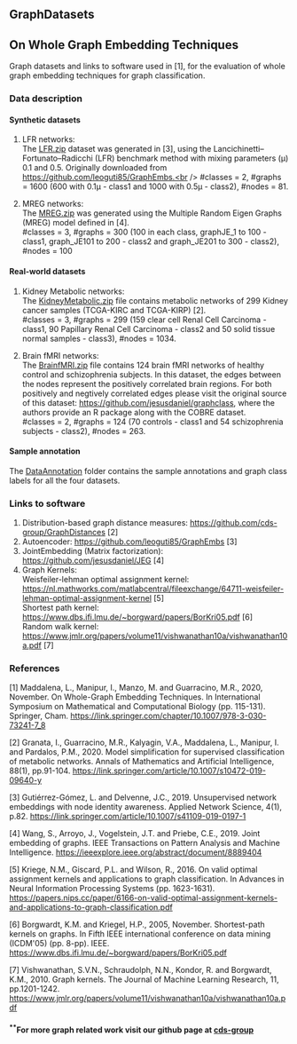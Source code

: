 ## GraphDatasets

## On Whole Graph Embedding Techniques

Graph datasets and links to software used in [1], for the evaluation of whole graph embedding techniques for graph classification.

### Data description

#### Synthetic datasets
1. LFR networks: <br /> The [LFR.zip](GraphData/Synthetic/LFR.zip) dataset was generated in [3], using the Lancichinetti–Fortunato–Radicchi (LFR) benchmark method with mixing parameters (μ) 0.1 and 0.5. Originally downloaded from https://github.com/leoguti85/GraphEmbs.<br />
#classes = 2,  #graphs = 1600 (600 with 0.1μ - class1 and 1000 with 0.5μ - class2),  #nodes = 81.
	
2. MREG networks: <br />
The [MREG.zip](GraphData/Synthetic/MREG.zip) was generated using the Multiple Random Eigen Graphs (MREG) model defined in [4].<br />
#classes = 3,  #graphs = 300 (100 in each class, graphJE_1 to 100 - class1, graph_JE101 to 200 - class2 and graph_JE201 to 300 - class2),  #nodes = 100
   
#### Real-world datasets
1. Kidney Metabolic networks:<br />
The [KidneyMetabolic.zip](GraphData/Real/KidneyMetabolic.zip) file contains metabolic networks of 299 Kidney cancer samples (TCGA-KIRC and TCGA-KIRP) [2].<br />
#classes = 3,  #graphs = 299 (159 clear cell Renal Cell Carcinoma - class1, 90 Papillary Renal Cell Carcinoma - class2 and  50 solid tissue normal samples - class3),  #nodes = 1034.

2. Brain fMRI networks:<br />
The [BrainfMRI.zip](GraphData/Real/BrainfMRI.zip) file contains 124 brain fMRI networks of healthy control and schizophrenia subjects.
In this dataset, the edges between the nodes represent the positively correlated brain regions. For both positively and negtively correlated edges please visit the original source of this dataset: https://github.com/jesusdaniel/graphclass, where the authors provide an R package along with the COBRE dataset.<br />
#classes = 2,  #graphs = 124 (70 controls - class1 and 54 schizophrenia subjects - class2),  #nodes = 263.

#### Sample annotation
The  [DataAnnotation](DataAnnotation) folder contains the sample annotations and graph class labels for all the four datasets.

### Links to software

1. Distribution-based graph distance measures: https://github.com/cds-group/GraphDistances [2]
2. Autoencoder: https://github.com/leoguti85/GraphEmbs [3]
3. JointEmbedding (Matrix factorization): https://github.com/jesusdaniel/JEG [4]
4. Graph Kernels:<br />
   Weisfeiler-lehman optimal assignment kernel: https://nl.mathworks.com/matlabcentral/fileexchange/64711-weisfeiler-lehman-optimal-assignment-kernel [5]<br />
   Shortest path kernel: https://www.dbs.ifi.lmu.de/~borgward/papers/BorKri05.pdf [6]<br />
   Random walk kernel: https://www.jmlr.org/papers/volume11/vishwanathan10a/vishwanathan10a.pdf [7]<br />

### References
[1] Maddalena, L., Manipur, I., Manzo, M. and Guarracino, M.R., 2020, November. On Whole-Graph Embedding Techniques. In International Symposium on Mathematical and Computational Biology (pp. 115-131). Springer, Cham.
https://link.springer.com/chapter/10.1007/978-3-030-73241-7_8

[2] Granata, I., Guarracino, M.R., Kalyagin, V.A., Maddalena, L., Manipur, I. and Pardalos, P.M., 2020. Model simplification for supervised classification of metabolic networks. Annals of Mathematics and Artificial Intelligence, 88(1), pp.91-104.
https://link.springer.com/article/10.1007/s10472-019-09640-y

[3] Gutiérrez-Gómez, L. and Delvenne, J.C., 2019. Unsupervised network embeddings with node identity awareness. Applied Network Science, 4(1), p.82. https://link.springer.com/article/10.1007/s41109-019-0197-1

[4] Wang, S., Arroyo, J., Vogelstein, J.T. and Priebe, C.E., 2019. Joint embedding of graphs. IEEE Transactions on Pattern Analysis and Machine Intelligence. https://ieeexplore.ieee.org/abstract/document/8889404

[5] Kriege, N.M., Giscard, P.L. and Wilson, R., 2016. On valid optimal assignment kernels and applications to graph classification. In Advances in Neural Information Processing Systems (pp. 1623-1631). https://papers.nips.cc/paper/6166-on-valid-optimal-assignment-kernels-and-applications-to-graph-classification.pdf

[6] Borgwardt, K.M. and Kriegel, H.P., 2005, November. Shortest-path kernels on graphs. In Fifth IEEE international conference on data mining (ICDM'05) (pp. 8-pp). IEEE. https://www.dbs.ifi.lmu.de/~borgward/papers/BorKri05.pdf

[7] Vishwanathan, S.V.N., Schraudolph, N.N., Kondor, R. and Borgwardt, K.M., 2010. Graph kernels. The Journal of Machine Learning Research, 11, pp.1201-1242. https://www.jmlr.org/papers/volume11/vishwanathan10a/vishwanathan10a.pdf

#### <sup>**</sup>For more graph related work visit our github page at [cds-group](https://github.com/cds-group/)

